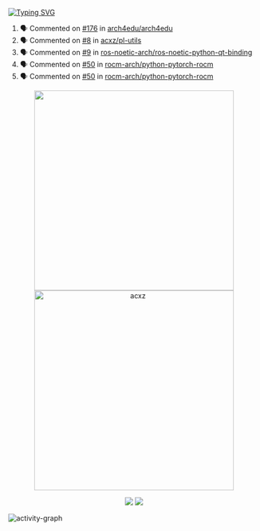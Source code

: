 [![Typing SVG](https://readme-typing-svg.herokuapp.com?size=16&color=AFFFA3&multiline=true&height=75&lines=contributing+to+robotics%2Faerospace%2Fml%2Fgpu+software;packaging+it+for+archlinux;ricer)](https://git.io/typing-svg)

<!--START_SECTION:activity-->
1. 🗣 Commented on [#176](https://github.com/arch4edu/arch4edu/issues/176) in [arch4edu/arch4edu](https://github.com/arch4edu/arch4edu)
2. 🗣 Commented on [#8](https://github.com/acxz/pl-utils/issues/8) in [acxz/pl-utils](https://github.com/acxz/pl-utils)
3. 🗣 Commented on [#9](https://github.com/ros-noetic-arch/ros-noetic-python-qt-binding/issues/9) in [ros-noetic-arch/ros-noetic-python-qt-binding](https://github.com/ros-noetic-arch/ros-noetic-python-qt-binding)
4. 🗣 Commented on [#50](https://github.com/rocm-arch/python-pytorch-rocm/issues/50) in [rocm-arch/python-pytorch-rocm](https://github.com/rocm-arch/python-pytorch-rocm)
5. 🗣 Commented on [#50](https://github.com/rocm-arch/python-pytorch-rocm/issues/50) in [rocm-arch/python-pytorch-rocm](https://github.com/rocm-arch/python-pytorch-rocm)
<!--END_SECTION:activity-->

<p align="center">
  <img width="400em" src=https://github-readme-stats.vercel.app/api?username=acxz&include_all_commits=true&show_icons=true />
  <img width="400em" src="https://github-readme-streak-stats.herokuapp.com/?user=acxz&" alt="acxz" />
</p>

<p align="center">
  <img src=https://github-readme-stats.vercel.app/api/top-langs/?username=acxz&layout=compact />
  <img src=https://github-profile-trophy.vercel.app/?username=acxz&row=2&column=4 />
</p>

![activity-graph](https://activity-graph.herokuapp.com/graph?username=acxz&theme=aqua)
